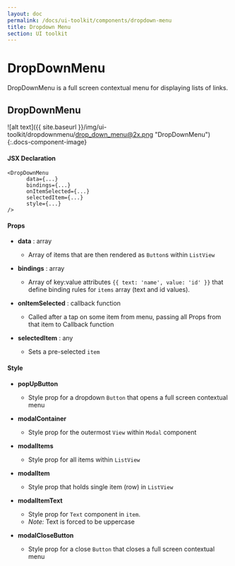 ```yaml
---
layout: doc
permalink: /docs/ui-toolkit/components/dropdown-menu
title: Dropdown Menu
section: UI toolkit
---
```


# DropDownMenu

DropDownMenu is a full screen contextual menu for displaying lists of links. 

## DropDownMenu
![alt text]({{ site.baseurl }}/img/ui-toolkit/dropdownmenu/drop_down_menu@2x.png "DropDownMenu"){:.docs-component-image}


#### JSX Declaration
```JSX
<DropDownMenu
      data={...}
      bindings={...}
      onItemSelected={...}
      selectedItem={...}
      style={...}
/>
```

#### Props

* **data** : array  
  - Array of items that are then rendered as `Button`s within `ListView`

* **bindings** : array  
  - Array of key:value attributes `{{ text: 'name', value: 'id' }}` that define binding rules for `items` array (text and id values).
  
* **onItemSelected** : callback function  
  - Called after a tap on some item from menu, passing all Props from that item to Callback function

* **selectedItem** : any 
  - Sets a pre-selected `item`

#### Style

* **popUpButton**
  - Style prop for a dropdown `Button` that opens a full screen contextual menu

* **modalContainer**
  - Style prop for the outermost `View` within `Modal` component

* **modalItems**
  - Style prop for all items within `ListView`

* **modalItem**
  - Style prop that holds single item (row) in `ListView`
 
* **modalItemText**
  - Style prop for `Text` component in `item`.
  - _Note:_ Text is forced to be uppercase  
 
* **modalCloseButton**
  - Style prop for a close `Button` that closes a full screen contextual menu
